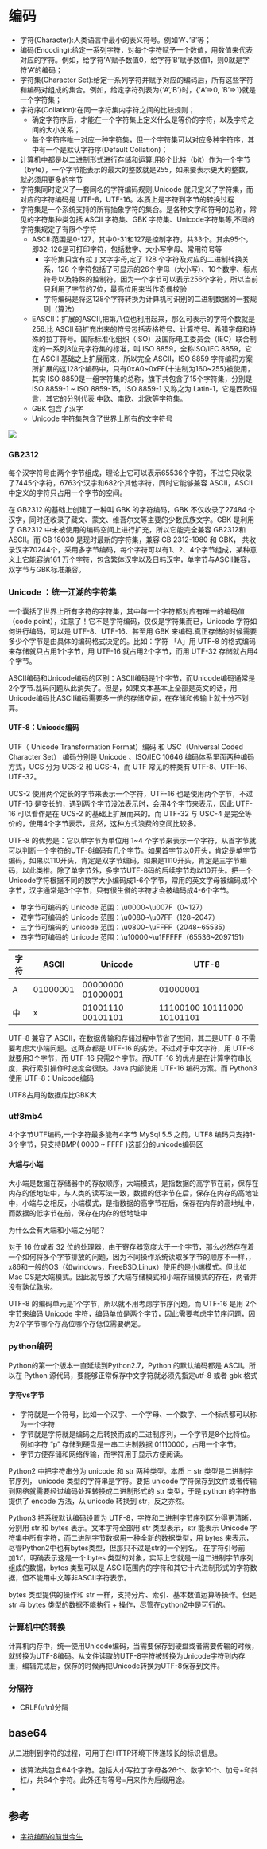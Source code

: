 # 编码

* 字符(Character):人类语言中最小的表义符号。例如’A’、’B’等；
* 编码(Encoding):给定一系列字符，对每个字符赋予一个数值，用数值来代表对应的字符。例如，给字符’A’赋予数值0，给字符’B’赋予数值1，则0就是字符’A’的编码；
* 字符集(Character Set):给定一系列字符并赋予对应的编码后，所有这些字符和编码对组成的集合。例如，给定字符列表为{‘A’,’B’}时，{‘A’=>0, ‘B’=>1}就是一个字符集；
* 字符序(Collation):在同一字符集内字符之间的比较规则；
    - 确定字符序后，才能在一个字符集上定义什么是等价的字符，以及字符之间的大小关系；
    - 每个字符序唯一对应一种字符集，但一个字符集可以对应多种字符序，其中有一个是默认字符序(Default Collation)；
* 计算机中都是以二进制形式进行存储和运算,用8个比特（bit）作为一个字节（byte），一个字节能表示的最大的整数就是255，如果要表示更大的整数，就必须用更多的字节
* 字符集同时定义了一套同名的字符编码规则,Unicode 就只定义了字符集，而对应的字符编码是 UTF-8，UTF-16。本质上是字符到字节的转换过程
* 字符集是一个系统支持的所有抽象字符的集合。是各种文字和符号的总称，常见的字符集种类包括 ASCII 字符集、GBK 字符集、Unicode字符集等,不同的字符集规定了有限个字符
    - ASCII:范围是0-127，其中0-31和127是控制字符，共33个。其余95个，即32-126是可打印字符，包括数字、大小写字母、常用符号等
        + 字符集只含有拉丁文字字母,定了 128 个字符及对应的二进制转换关系，128 个字符包括了可显示的26个字母（大小写）、10个数字、标点符号以及特殊的控制符，因为一个字节可以表示256个字符，所以当前只利用了字节的7位，最高位用来当作奇偶校验
        + 字符编码是将这128个字符转换为计算机可识别的二进制数据的一套规则（算法）
    - EASCII：扩展的ASCII,把第八位也利用起来，那么可表示的字符个数就是 256.比 ASCII 码扩充出来的符号包括表格符号、计算符号、希腊字母和特殊的拉丁符号。国际标准化组织（ISO）及国际电工委员会（IEC）联合制定的一系列8位元字符集的标准，叫 ISO 8859，全称ISO/IEC 8859，它在 ASCII 基础之上扩展而来，所以完全 ASCII，ISO 8859 字符编码方案所扩展的这128个编码中，只有0xA0~0xFF(十进制为160~255)被使用，其实 ISO 8859是一组字符集的总称，旗下共包含了15个字符集，分别是 ISO 8859-1 ~ ISO 8859-15，ISO 8859-1 又称之为 Latin-1，它是西欧语言，其它的分别代表 中欧、南欧、北欧等字符集。
    - GBK 包含了汉字
    - Unicode 字符集包含了世界上所有的文字符号

![](../_static/ascii.jpg)

### GB2312

每个汉字符号由两个字节组成，理论上它可以表示65536个字符，不过它只收录了7445个字符，6763个汉字和682个其他字符，同时它能够兼容 ASCII，ASCII 中定义的字符只占用一个字节的空间。

在 GB2312 的基础上创建了一种叫 GBK 的字符编码，GBK 不仅收录了27484 个汉字，同时还收录了藏文、蒙文、维吾尔文等主要的少数民族文字。GBK 是利用了 GB2312 中未被使用的编码空间上进行扩充，所以它能完全兼容 GB2312和 ASCII。而 GB 18030 是现时最新的字符集，兼容 GB 2312-1980 和 GBK， 共收录汉字70244个，采用多字节编码，每个字符可以有1、2、4个字节组成，某种意义上它能容纳161 万个字符，包含繁体汉字以及日韩汉字，单字节与ASCII兼容，双字节与GBK标准兼容。

### Unicode ：统一江湖的字符集

一个囊括了世界上所有字符的字符集，其中每一个字符都对应有唯一的编码值（code point），注意了！它不是字符编码，仅仅是字符集而已，Unicode 字符如何进行编码，可以是 UTF-8、UTF-16、甚至用 GBK 来编码.真正存储的时候需要多少个字节是由具体的编码格式决定的。比如：字符 「A」用 UTF-8 的格式编码来存储就只占用1个字节，用 UTF-16 就占用2个字节，而用 UTF-32 存储就占用4个字节。

ASCII编码和Unicode编码的区别：ASCII编码是1个字节，而Unicode编码通常是2个字节.乱码问题从此消失了。但是，如果文本基本上全部是英文的话，用Unicode编码比ASCII编码需要多一倍的存储空间，在存储和传输上就十分不划算。

#### UTF-8：Unicode编码

UTF（ Unicode Transformation Format）编码 和 USC（Universal Coded Character Set） 编码分别是 Unicode 、ISO/IEC 10646 编码体系里面两种编码方式，UCS 分为 UCS-2 和 UCS-4，而 UTF 常见的种类有 UTF-8、UTF-16、UTF-32。

UCS-2 使用两个定长的字节来表示一个字符，UTF-16 也是使用两个字节，不过 UTF-16 是变长的，遇到两个字节没法表示时，会用4个字节来表示，因此 UTF-16 可以看作是在 UCS-2 的基础上扩展而来的。而 UTF-32 与 USC-4 是完全等价的，使用4个字节表示，显然，这种方式浪费的空间比较多。

UTF-8 的优势是：它以单字节为单位用 1~4 个字节来表示一个字符，从首字节就可以判断一个字符的UTF-8编码有几个字节。如果首字节以0开头，肯定是单字节编码，如果以110开头，肯定是双字节编码，如果是1110开头，肯定是三字节编码，以此类推。除了单字节外，多字节UTF-8码的后续字节均以10开头。把一个Unicode字符根据不同的数字大小编码成1-6个字节，常用的英文字母被编码成1个字节，汉字通常是3个字节，只有很生僻的字符才会被编码成4-6个字节。

- 单字节可编码的 Unicode 范围：\u0000~\u007F（0~127）
- 双字节可编码的 Unicode 范围：\u0080~\u07FF（128~2047）
- 三字节可编码的 Unicode 范围：\u0800~\uFFFF（2048~65535）
- 四字节可编码的 Unicode 范围：\u10000~\u1FFFFF（65536~2097151）

|   字符   | ASCII | Unicode | UTF-8|
|----------|----------|----------|----------|
| A|  01000001 |   00000000 01000001 |  01000001 |
| 中| x |  01001110 00101101 |  11100100 10111000 10101101 |

UTF-8 兼容了 ASCII，在数据传输和存储过程中节省了空间，其二是UTF-8 不需要考虑大小端问题。这两点都是 UTF-16 的劣势。不过对于中文字符，用 UTF-8 就要用3个字节，而 UTF-16 只需2个字节。而UTF-16 的优点是在计算字符串长度，执行索引操作时速度会很快。Java 内部使用 UTF-16 编码方案。而 Python3 使用 UTF-8：Unicode编码

UTF8占用的数据库比GBK大

### utf8mb4

4个字节UTF编码,一个字符最多能有4字节
MySql 5.5 之前，UTF8 编码只支持1-3个字节，只支持BMP( 0000 ~ FFFF )这部分的unicode编码区

#### 大端与小端

大小端是数据在存储器中的存放顺序，大端模式，是指数据的高字节在前，保存在内存的低地址中，与人类的读写法一致，数据的低字节在后，保存在内存的高地址中，小端与之相反，小端模式，是指数据的高字节在后，保存在内存的高地址中，而数据的低字节在前，保存在内存的低地址中

为什么会有大端和小端之分呢？

对于 16 位或者 32 位的处理器，由于寄存器宽度大于一个字节，那么必然存在着一个如何将多个字节排放的问题，因为不同操作系统读取多字节的顺序不一样，，x86和一般的OS（如windows，FreeBSD,Linux）使用的是小端模式。但比如Mac OS是大端模式。因此就导致了大端存储模式和小端存储模式的存在，两者并没有孰优孰劣。

UTF-8 的编码单元是1个字节，所以就不用考虑字节序问题。而 UTF-16 是用 2个字节来编码 Unicode 字符，编码单位是两个字节，因此需要考虑字节序问题，因为2个字节哪个存高位哪个存低位需要确定。

### python编码

Python的第一个版本一直延续到Python2.7，Python 的默认编码都是 ASCII。所以在 Python 源代码，要能够正常保存中文字符就必须先指定utf-8 或者 gbk 格式

#### 字符vs字节

- 字符就是一个符号，比如一个汉字、一个字母、一个数字、一个标点都可以称为一个字符
- 字节就是字符就是编码之后转换而成的二进制序列，一个字节是8个比特位。例如字符 “p” 存储到硬盘是一串二进制数据 01110000，占用一个字节。
- 字节方便存储和网络传输，而字符用于显示方便阅读。

Python2 中把字符串分为 unicode 和 str 两种类型。本质上 str 类型是二进制字节序列， unicode 类型的字符串是字符。要把 unicode 字符保存到文件或者传输到网络就需要经过编码处理转换成二进制形式的 str 类型，于是 python 的字符串提供了 encode 方法，从 unicode 转换到 str，反之亦然。

Python3 把系统默认编码设置为 UTF-8，字符和二进制字节序列区分得更清晰，分别用 str 和 bytes 表示。文本字符全部用 str 类型表示，str 能表示 Unicode 字符集中所有字符，而二进制字节数据用一种全新的数据类型，用 bytes 来表示，尽管Python2中也有bytes类型，但那只不过是str的一个别名。
在字符引号前加‘b’，明确表示这是一个 bytes 类型的对象，实际上它就是一组二进制字节序列组成的数据，bytes 类型可以是 ASCII范围内的字符和其它十六进制形式的字符数据，但不能用中文等非ASCII字符表示。

bytes 类型提供的操作和 str 一样，支持分片、索引、基本数值运算等操作。但是 str 与 bytes 类型的数据不能执行 + 操作，尽管在python2中是可行的。

### 计算机中的转换

计算机内存中，统一使用Unicode编码，当需要保存到硬盘或者需要传输的时候，就转换为UTF-8编码。从文件读取的UTF-8字符被转换为Unicode字符到内存里，编辑完成后，保存的时候再把Unicode转换为UTF-8保存到文件。

### 分隔符

* CRLF(\r\n)分隔


## base64

从二进制到字符的过程，可用于在HTTP环境下传递较长的标识信息。

* 该算法共包含64个字符。包括大小写拉丁字母各26个、数字10个、加号+和斜杠/，共64个字符。此外还有等号=用来作为后缀用途。
* 

## 参考

- [字符编码的前世今生](http://blog.csdn.net/gitchat/article/details/78021539)
